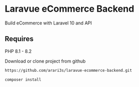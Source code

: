 # Laravue eCommerce Backend

Build eCommerce with Laravel 10 and API

## Requires

PHP 8.1 - 8.2

Download or clone project from github

```bash
https://github.com/arari3s/laravue-ecommerce-backend.git
```

```bash
composer install
```
